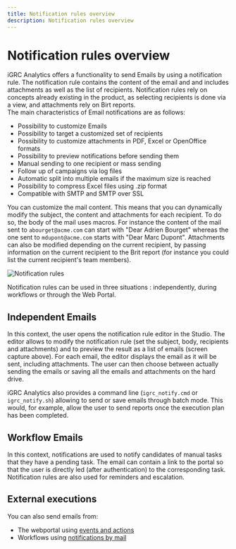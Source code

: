 ```yaml
---
title: Notification rules overview
description: Notification rules overview
---
```


# Notification rules overview

iGRC Analytics offers a functionality to send Emails by using a notification rule. The notification rule contains the content of the email and and includes attachments as well as the list of recipients.    Notification rules rely on concepts already existing in the product, as selecting recipients is done via a view, and attachments rely on Birt reports.  
The main characteristics of Email notifications are as follows:  

- Possibility to customize Emails
- Possibility to target a customized set of recipients
- Possibility to customize attachments in PDF, Excel or OpenOffice formats
- Possibility to preview notifications before sending them
- Manual sending to one recipient or mass sending
- Follow up of campaigns via log files
- Automatic split into multiple emails if the maximum size is reached
- Possibility to compress Excel files using .zip format
- Compatible with SMTP and SMTP over SSL

You can customize the mail content. This means that you can dynamically modify the subject, the content and attachments for each recipient. To do so, the body of the mail uses macros. For instance the content of the mail sent to `abourget@acme.com` can start with "Dear Adrien Bourget" whereas the one sent to `mdupont@acme.com` starts with "Dear Marc Dupont". Attachments can also be modified depending on the current recipient, by passing information on the current recipient to the Brit report (for instance you could list the current recipient's team members).  

![Notification rules](./images/notification-overview-dynamicAttachements.png "Notification rules")

Notification rules can be used in three situations : independently, during workflows or through the Web Portal.  

## Independent Emails  

In this context, the user opens the notification rule editor in the Studio. The editor allows to modify the notification rule (set the subject, body, recipients and attachments) and to preview the result as a list of emails (screen capture above). For each email, the editor displays the email as it will be sent, including attachments. The user can then choose between actually sending the emails or saving all the emails and attachments on the hard drive.  

iGRC Analytics also provides a command line (`igrc_notify.cmd` or `igrc_notify.sh`) allowing to send or save emails through batch mode. This would, for example, allow the user to send reports once the execution plan has been completed.

## Workflow Emails  

In this context, notifications are used to notify candidates of manual tasks that they have a pending task. The email can contain a link to the portal so that the user is directly led (after authentication) to the corresponding task. Notification rules are also used for reminders and escalation.

## External executions  

You can also send emails from:

- The webportal using [events and actions](../pages/events-and-actions.md)
- Workflows using [notifications by mail](../workflow/email-notifications.md)
